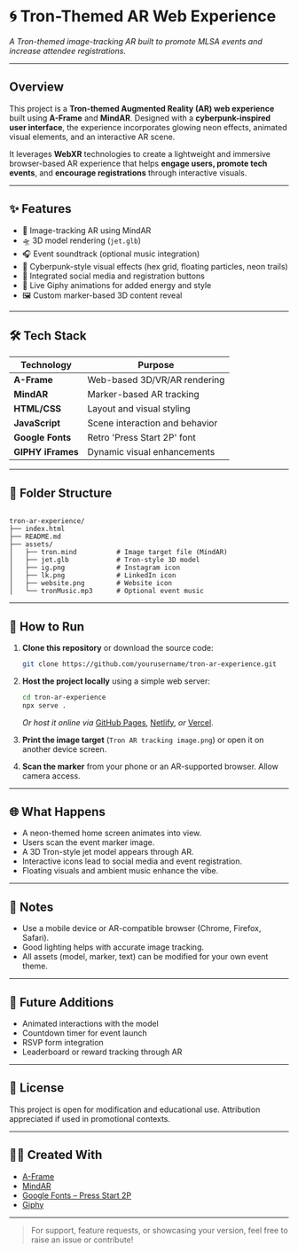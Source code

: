 
# 🌀 Tron-Themed AR Web Experience  
*A Tron-themed image-tracking AR built to promote MLSA events and increase attendee registrations.*

---

## Overview

This project is a **Tron-themed Augmented Reality (AR) web experience** built using **A-Frame** and **MindAR**. Designed with a **cyberpunk-inspired user interface**, the experience incorporates glowing neon effects, animated visual elements, and an interactive AR scene.

It leverages **WebXR** technologies to create a lightweight and immersive browser-based AR experience that helps **engage users, promote tech events**, and **encourage registrations** through interactive visuals.

---

## ✨ Features

- 🎯 Image-tracking AR using MindAR
- 🛸 3D model rendering (`jet.glb`)
- 🎧 Event soundtrack (optional music integration)
- 🌌 Cyberpunk-style visual effects (hex grid, floating particles, neon trails)
- 📱 Integrated social media and registration buttons
- 📸 Live Giphy animations for added energy and style
- 🖼️ Custom marker-based 3D content reveal

---

## 🛠️ Tech Stack

| Technology | Purpose |
|------------|---------|
| **A-Frame** | Web-based 3D/VR/AR rendering |
| **MindAR** | Marker-based AR tracking |
| **HTML/CSS** | Layout and visual styling |
| **JavaScript** | Scene interaction and behavior |
| **Google Fonts** | Retro 'Press Start 2P' font |
| **GIPHY iFrames** | Dynamic visual enhancements |

---

## 📂 Folder Structure

```

tron-ar-experience/
├── index.html
├── README.md
├── assets/
│   ├── tron.mind          # Image target file (MindAR)
│   ├── jet.glb            # Tron-style 3D model
│   ├── ig.png             # Instagram icon
│   ├── lk.png             # LinkedIn icon
│   ├── website.png        # Website icon
│   └── tronMusic.mp3      # Optional event music

````

---
## 🚀 How to Run

1. **Clone this repository** or download the source code:

   ```bash
   git clone https://github.com/yourusername/tron-ar-experience.git
   ```

2. **Host the project locally** using a simple web server:

   ```bash
   cd tron-ar-experience
   npx serve .
   ```

   *Or host it online via* [GitHub Pages](https://pages.github.com/), [Netlify](https://www.netlify.com/), *or* [Vercel](https://vercel.com/).

3. **Print the image target** (`Tron AR tracking image.png`) or open it on another device screen.

4. **Scan the marker** from your phone or an AR-supported browser. Allow camera access.

---

## 🌐 What Happens

* A neon-themed home screen animates into view.
* Users scan the event marker image.
* A 3D Tron-style jet model appears through AR.
* Interactive icons lead to social media and event registration.
* Floating visuals and ambient music enhance the vibe.

---

## 📌 Notes

* Use a mobile device or AR-compatible browser (Chrome, Firefox, Safari).
* Good lighting helps with accurate image tracking.
* All assets (model, marker, text) can be modified for your own event theme.

---

## 🔮 Future Additions

* Animated interactions with the model
* Countdown timer for event launch
* RSVP form integration
* Leaderboard or reward tracking through AR

---

## 🧾 License

This project is open for modification and educational use.
Attribution appreciated if used in promotional contexts.

---

## 👩‍💻 Created With

* [A-Frame](https://aframe.io/)
* [MindAR](https://hiukim.github.io/mind-ar-js-doc/)
* [Google Fonts – Press Start 2P](https://fonts.google.com/specimen/Press+Start+2P)
* [Giphy](https://giphy.com/)

---

> For support, feature requests, or showcasing your version, feel free to raise an issue or contribute!


